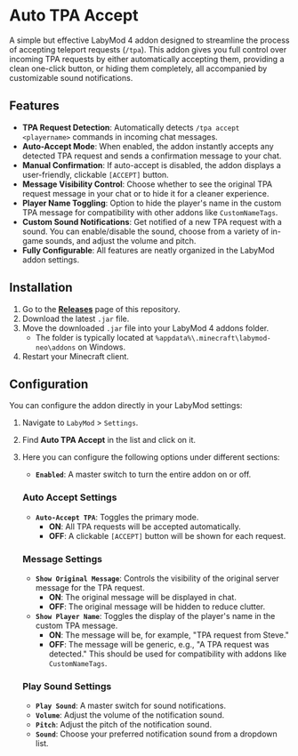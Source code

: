 # Auto TPA Accept

A simple but effective LabyMod 4 addon designed to streamline the process of accepting teleport requests (`/tpa`). This addon gives you full control over incoming TPA requests by either automatically accepting them, providing a clean one-click button, or hiding them completely, all accompanied by customizable sound notifications.

## Features

-   **TPA Request Detection**: Automatically detects `/tpa accept <playername>` commands in incoming chat messages.
-   **Auto-Accept Mode**: When enabled, the addon instantly accepts any detected TPA request and sends a confirmation message to your chat.
-   **Manual Confirmation**: If auto-accept is disabled, the addon displays a user-friendly, clickable `[ACCEPT]` button.
-   **Message Visibility Control**: Choose whether to see the original TPA request message in your chat or to hide it for a cleaner experience.
-   **Player Name Toggling**: Option to hide the player's name in the custom TPA message for compatibility with other addons like `CustomNameTags`.
-   **Custom Sound Notifications**: Get notified of a new TPA request with a sound. You can enable/disable the sound, choose from a variety of in-game sounds, and adjust the volume and pitch.
-   **Fully Configurable**: All features are neatly organized in the LabyMod addon settings.

## Installation

1.  Go to the [**Releases**](https://github.com/Oljver/AutoTpaAccept/releases) page of this repository.
2.  Download the latest `.jar` file.
3.  Move the downloaded `.jar` file into your LabyMod 4 addons folder.
    -   The folder is typically located at `%appdata%\.minecraft\labymod-neo\addons` on Windows.
4.  Restart your Minecraft client.

## Configuration

You can configure the addon directly in your LabyMod settings:

1.  Navigate to `LabyMod` > `Settings`.
2.  Find **Auto TPA Accept** in the list and click on it.
3.  Here you can configure the following options under different sections:

    -   **`Enabled`**: A master switch to turn the entire addon on or off.

    ### Auto Accept Settings
    -   **`Auto-Accept TPA`**: Toggles the primary mode.
        -   **ON**: All TPA requests will be accepted automatically.
        -   **OFF**: A clickable `[ACCEPT]` button will be shown for each request.

    ### Message Settings
    -   **`Show Original Message`**: Controls the visibility of the original server message for the TPA request.
        -   **ON**: The original message will be displayed in chat.
        -   **OFF**: The original message will be hidden to reduce clutter.
    - **`Show Player Name`**: Toggles the display of the player's name in the custom TPA message.
      -   **ON**: The message will be, for example, "TPA request from Steve."
      -   **OFF**: The message will be generic, e.g., "A TPA request was detected." This should be used for compatibility with addons like `CustomNameTags`.

    ### Play Sound Settings
    -   **`Play Sound`**: A master switch for sound notifications.
    -   **`Volume`**: Adjust the volume of the notification sound.
    -   **`Pitch`**: Adjust the pitch of the notification sound.
    -   **`Sound`**: Choose your preferred notification sound from a dropdown list.
